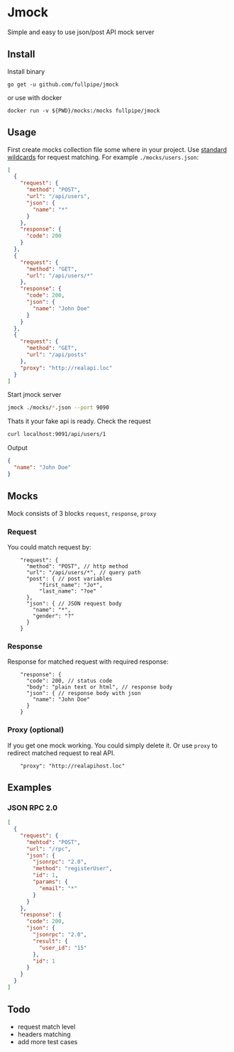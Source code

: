 # Jmock

Simple and easy to use json/post API mock server

## Install

Install binary

```
go get -u github.com/fullpipe/jmock
```

or use with docker

```
docker run -v ${PWD}/mocks:/mocks fullpipe/jmock
```

## Usage

First create mocks collection file some where in your project. Use [standard
wildcards](http://tldp.org/LDP/GNU-Linux-Tools-Summary/html/x11655.htm) for
request matching. For example `./mocks/users.json`:

```json
[
  {
    "request": {
      "method": "POST",
      "url": "/api/users",
      "json": {
        "name": "*"
      }
    },
    "response": {
      "code": 200
    }
  },
  {
    "request": {
      "method": "GET",
      "url": "/api/users/*"
    },
    "response": {
      "code": 200,
      "json": {
        "name": "John Doe"
      }
    }
  },
  {
    "request": {
      "method": "GET",
      "url": "/api/posts"
    },
    "proxy": "http://realapi.loc"
  }
]
```

Start jmock server

```bash
jmock ./mocks/*.json --port 9090
```

Thats it your fake api is ready. Check the request

```bash
curl localhost:9091/api/users/1
```

Output
```json
{
  "name": "John Doe"
}
```

## Mocks

Mock consists of 3 blocks `request`, `response`, `proxy`

### Request

You could match request by:

```
    "request": {
      "method": "POST", // http method
      "url": "/api/users/*", // query path
      "post": { // post variables
          "first_name": "Jo*",
          "last_name": "?oe"
      },
      "json": { // JSON request body
        "name": "*",
        "gender": "?"
      }
    }
```

### Response

Response for matched request with required response:
```
    "response": {
      "code": 200, // status code
      "body": "plain text or html", // response body
      "json": { // response body with json
        "name": "John Doe"
      }
    }
 ```

### Proxy (optional)

If you get one mock working. You could simply delete it. Or use `proxy` to
redirect matched request to real API.

```
    "proxy": "http://realapihost.loc"
```

## Examples

### JSON RPC 2.0
```json
[
  {
    "request": {
      "mehtod": "POST",
      "url": "/rpc",
      "json": {
        "jsonrpc": "2.0",
        "method": "registerUser",
        "id": 1,
        "params": {
          "email": "*"
        }
      }
    },
    "response": {
      "code": 200,
      "json": {
        "jsonrpc": "2.0",
        "result": {
          "user_id": "15"
        },
        "id": 1
      }
    }
  }
]
```

## Todo

- request match level
- headers matching
- add more test cases
